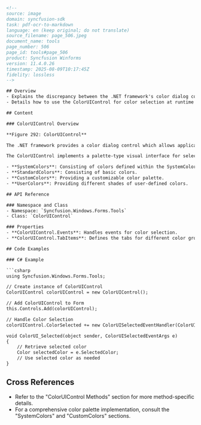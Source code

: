 ```html
<!--
source: image
domain: syncfusion-sdk
task: pdf-ocr-to-markdown
language: en (keep original; do not translate)
source_filename: page_506.jpeg
document_name: tools
page_number: 506
page_id: tools#page_506
product: Syncfusion Winforms
version: 11.4.0.26
timestamp: 2025-08-09T10:17:45Z
fidelity: lossless
-->

## Overview
- Explains the discrepancy between the .NET framework's color dialog control and the ColorUIControl provided by Essential Tools.
- Details how to use the ColorUIControl for color selection at runtime within Windows Forms applications.

## Content

### ColorUIControl Overview

**Figure 292: ColorUIControl**

The .NET framework provides a color dialog control which allows applications to collect color information from users. However, the color dialog control does not provide any way to place a control within the layout of the application in order to collect color information. The Essential Tools ColorUIControl provides an easy-to-use color palette control that can be placed inline in applications.

The ColorUIControl implements a palette-type visual interface for selecting colors at runtime. The ColorUIControl class offers a selection of colors that are divided into four color groupings, which are arranged as tabs. The four color groupings are:

- **SystemColors**: Consisting of colors defined within the SystemColors class.
- **StandardColors**: Consisting of basic colors.
- **CustomColors**: Providing a customizable color palette.
- **UserColors**: Providing different shades of user-defined colors.

## API Reference

### Namespace and Class
- Namespace: `Syncfusion.Windows.Forms.Tools`
- Class: `ColorUIControl`

### Properties
- **ColorUIControl.Events**: Handles events for color selection.
- **ColorUIControl.TabItems**: Defines the tabs for different color groupings.

## Code Examples

### C# Example

```csharp
using Syncfusion.Windows.Forms.Tools;

// Create instance of ColorUIControl
ColorUIControl colorUIControl = new ColorUIControl();

// Add ColorUIControl to Form
this.Controls.Add(colorUIControl);

// Handle Color Selection
colorUIControl.ColorSelected += new ColorUISelectedEventHandler(ColorUI_Selected);

void ColorUI_Selected(object sender, ColorUISelectedEventArgs e)
{
    // Retrieve selected color
    Color selectedColor = e.SelectedColor;
    // Use selected color as needed
}
```

## Cross References
- Refer to the "ColorUIControl Methods" section for more method-specific details.
- For a comprehensive color palette implementation, consult the "SystemColors" and "CustomColors" sections.

<!-- tags: [coloruicontrol, windowsforms, syncfusion, colordialogcontrol] keywords: [color palette, color selection, runtime selection, windows forms, color dialog, coloruiimplementation] -->
```